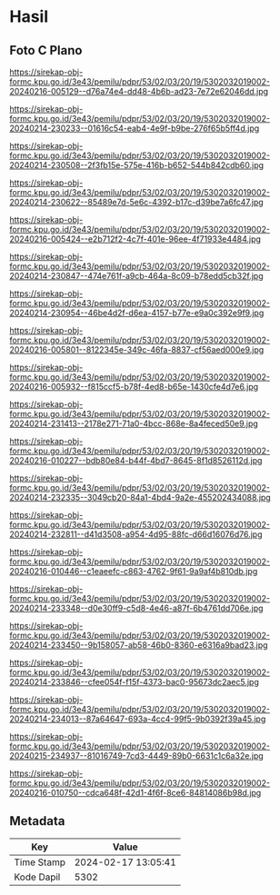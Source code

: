# Hasil

## Foto C Plano

https://sirekap-obj-formc.kpu.go.id/3e43/pemilu/pdpr/53/02/03/20/19/5302032019002-20240216-005129--d76a74e4-dd48-4b6b-ad23-7e72e62046dd.jpg

https://sirekap-obj-formc.kpu.go.id/3e43/pemilu/pdpr/53/02/03/20/19/5302032019002-20240214-230233--01616c54-eab4-4e9f-b9be-276f65b5ff4d.jpg

https://sirekap-obj-formc.kpu.go.id/3e43/pemilu/pdpr/53/02/03/20/19/5302032019002-20240214-230508--2f3fb15e-575e-416b-b652-544b842cdb60.jpg

https://sirekap-obj-formc.kpu.go.id/3e43/pemilu/pdpr/53/02/03/20/19/5302032019002-20240214-230622--85489e7d-5e6c-4392-b17c-d39be7a6fc47.jpg

https://sirekap-obj-formc.kpu.go.id/3e43/pemilu/pdpr/53/02/03/20/19/5302032019002-20240216-005424--e2b712f2-4c7f-401e-96ee-4f71933e4484.jpg

https://sirekap-obj-formc.kpu.go.id/3e43/pemilu/pdpr/53/02/03/20/19/5302032019002-20240214-230847--474e761f-a9cb-464a-8c09-b78edd5cb32f.jpg

https://sirekap-obj-formc.kpu.go.id/3e43/pemilu/pdpr/53/02/03/20/19/5302032019002-20240214-230954--46be4d2f-d6ea-4157-b77e-e9a0c392e9f9.jpg

https://sirekap-obj-formc.kpu.go.id/3e43/pemilu/pdpr/53/02/03/20/19/5302032019002-20240216-005801--8122345e-349c-46fa-8837-cf56aed000e9.jpg

https://sirekap-obj-formc.kpu.go.id/3e43/pemilu/pdpr/53/02/03/20/19/5302032019002-20240216-005932--f815ccf5-b78f-4ed8-b65e-1430cfe4d7e6.jpg

https://sirekap-obj-formc.kpu.go.id/3e43/pemilu/pdpr/53/02/03/20/19/5302032019002-20240214-231413--2178e271-71a0-4bcc-868e-8a4feced50e9.jpg

https://sirekap-obj-formc.kpu.go.id/3e43/pemilu/pdpr/53/02/03/20/19/5302032019002-20240216-010227--bdb80e84-b44f-4bd7-8645-8f1d8526112d.jpg

https://sirekap-obj-formc.kpu.go.id/3e43/pemilu/pdpr/53/02/03/20/19/5302032019002-20240214-232335--3049cb20-84a1-4bd4-9a2e-455202434088.jpg

https://sirekap-obj-formc.kpu.go.id/3e43/pemilu/pdpr/53/02/03/20/19/5302032019002-20240214-232811--d41d3508-a954-4d95-88fc-d66d16076d76.jpg

https://sirekap-obj-formc.kpu.go.id/3e43/pemilu/pdpr/53/02/03/20/19/5302032019002-20240216-010446--c1eaeefc-c863-4762-9f61-9a9af4b810db.jpg

https://sirekap-obj-formc.kpu.go.id/3e43/pemilu/pdpr/53/02/03/20/19/5302032019002-20240214-233348--d0e30ff9-c5d8-4e46-a87f-6b4761dd706e.jpg

https://sirekap-obj-formc.kpu.go.id/3e43/pemilu/pdpr/53/02/03/20/19/5302032019002-20240214-233450--9b158057-ab58-46b0-8360-e6316a9bad23.jpg

https://sirekap-obj-formc.kpu.go.id/3e43/pemilu/pdpr/53/02/03/20/19/5302032019002-20240214-233846--cfee054f-f15f-4373-bac0-95673dc2aec5.jpg

https://sirekap-obj-formc.kpu.go.id/3e43/pemilu/pdpr/53/02/03/20/19/5302032019002-20240214-234013--87a64647-693a-4cc4-99f5-9b0392f39a45.jpg

https://sirekap-obj-formc.kpu.go.id/3e43/pemilu/pdpr/53/02/03/20/19/5302032019002-20240215-234937--81016749-7cd3-4449-89b0-6631c1c6a32e.jpg

https://sirekap-obj-formc.kpu.go.id/3e43/pemilu/pdpr/53/02/03/20/19/5302032019002-20240216-010750--cdca648f-42d1-4f6f-8ce6-84814086b98d.jpg


## Metadata

| Key        | Value               |
| ---------- | ------------------- |
| Time Stamp | 2024-02-17 13:05:41 |
| Kode Dapil | 5302                |



